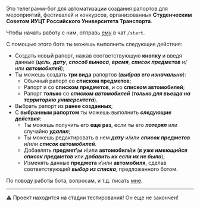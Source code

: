 Это телеграмм-бот для автоматизации создания рапортов для мероприятий, фестивалей и конкурсов, организованных **Студенческим Советом ИУЦТ Российского Университета Транспорта**.

Чтобы начать работу с ним, отправь [ему](https://t.me/rut_report_bot) в чат `/start`.

С помощью этого бота ты можешь выполнить следующие действия:
* Создать новый рапорт, нажав соответствующую **кнопку** и введя данные (***цель***, ***дату***, ***способ выноса***, ***время***, ***список предметов*** и/или ***автомобилей***);
* Ты можешь создать **три вида** рапортов (***выбрав его изначально***):
    * Обычный рапорт со **списком предметов**;
    * Рапорт и со **списком предметов**, и со **списком автомобилей**;
    * Рапорт **только** со ***списком автомобилей*** (***только для въезда на территорию университета***).
* Выбрать рапорт из **ранее созданных**;
* С **выбранным рапортом** ты можешь выполнить ***следующие действия***:
    * Ты можешь получить его **еще раз**, если ты его ***потерял*** или случайно ***удалил***;
    * Ты можешь редактировать в нем ***дату*** и/или ***список предметов*** и/или ***список автомобилей***.
    * Добавлять **предмет\ы** и\или **автомобиль\и** (***в уже имеющийся список предметов*** или ***добавить их если их не было***);
    * Изменять данные **предмета** и\или **автомобиля**, сделав соответствующий ***выбор из списка***, предложенного ботом.

По поводу работы бота, вопросам, и т.д. писать [мне](https://vk.com/rusprogrammist).
***
⚠ Проект находится на стадии тестирования! Он еще не закончен!